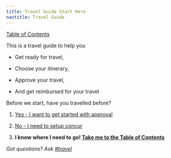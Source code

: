 ```yaml
---
title: Travel Guide Start Here
navtitle: Travel Guide
---
```


[Table of Contents](/travel-guide-table-of-contents)

This is a travel guide to help you

* Get ready for travel,

* Choose your itinerary,

* Approve your travel,

* And get reimbursed for your travel

Before we start, have you travelled before?

1. [Yes - I want to get started with approval](/travel-guide-1-authorization)

2. [No - I need to setup concur](/first-time-travel-concur-check)

3. **I know where I need to go! [Take me to the Table of Contents](/travel-guide-table-of-contents)**

*Got questions? Ask [#travel](https://18f.slack.com/messages/travel)*
